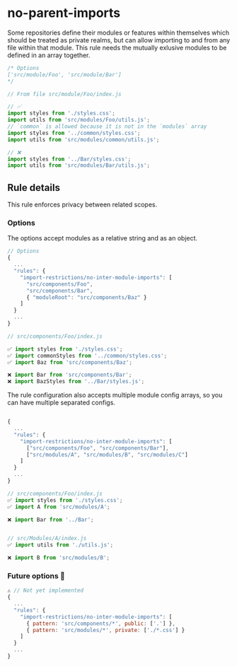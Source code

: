 # no-parent-imports

Some repositories define their modules or features within themselves which should be treated as private realms, but can allow importing to and from any file within that module. This rule needs the mutually exlusive modules to be defined in an array together.

```javascript
/* Options
['src/module/Foo', 'src/module/Bar']
*/

// From file src/module/Foo/index.js

// ✅
import styles from './styles.css';
import utils from 'src/modules/Foo/utils.js';
// `common` is allowed because it is not in the `modules` array
import styles from '../common/styles.css';
import utils from 'src/modules/common/utils.js';

// ❌
import styles from '../Bar/styles.css';
import utils from 'src/modules/Bar/utils.js';
```

## Rule details

This rule enforces privacy between related scopes.

### Options

The options accept modules as a relative string and as an object.

```javascript
// Options
{
  ...
  "rules": {
    "import-restrictions/no-inter-module-imports": [
      "src/components/Foo",
      "src/components/Bar",
      { "moduleRoot": "src/components/Baz" }
    ]
  }
  ...
}

// src/components/Foo/index.js

✅ import styles from './styles.css';
✅ import commonStyles from '../common/styles.css';
✅ import Baz from 'src/components/Baz';

❌ import Bar from 'src/components/Bar';
❌ import BazStyles from '../Bar/styles.js';
```

The rule configuration also accepts multiple module config arrays, so you can have multiple separated configs.

```javascript

{
  ...
  "rules": {
    "import-restrictions/no-inter-module-imports": [
      ["src/components/Foo", "src/components/Bar"],
      ["src/modules/A", "src/modules/B", "src/modules/C"]
    ]
  }
  ...
}

// src/components/Foo/index.js
✅ import styles from './styles.css';
✅ import A from 'src/modules/A';

❌ import Bar from '../Bar';


// src/Modules/A/index.js
✅ import utils from './utils.js';

❌ import B from 'src/modules/B';
```

### Future options 🔮

```javascript
⚠️ // Not yet implemented
{
  ...
  "rules": {
    "import-restrictions/no-inter-module-imports": [
      { pattern: 'src/components/*', public: ['.'] },
      { pattern: 'src/modules/*', private: ['./*.css'] }
    ]
  }
  ...
}
```
